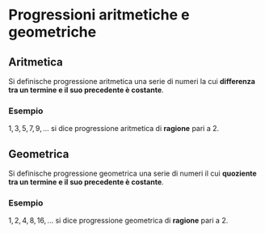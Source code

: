 # Progressioni aritmetiche e geometriche

## Aritmetica

Si definische progressione aritmetica una serie di numeri la cui **differenza
tra un termine e il suo precedente è costante**.

### Esempio

$1, 3, 5, 7, 9, ...$ si dice progressione aritmetica di **ragione** pari a $2$.

## Geometrica

Si definische progressione geometrica una serie di numeri il cui **quoziente tra
un termine e il suo precedente è costante**.

### Esempio

$1, 2, 4, 8, 16, ...$ si dice progressione geometrica di **ragione** pari a $2$.
